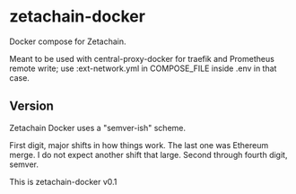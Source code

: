 # zetachain-docker

Docker compose for Zetachain.

Meant to be used with central-proxy-docker for traefik and Prometheus remote write; use :ext-network.yml in COMPOSE_FILE inside .env in that case.

## Version

Zetachain Docker uses a "semver-ish" scheme.

First digit, major shifts in how things work. The last one was Ethereum merge. I do not expect another shift that large.
Second through fourth digit, semver.

This is zetachain-docker v0.1
